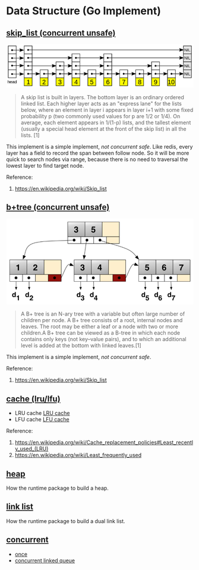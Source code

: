 # Data Structure (Go Implement)

## [skip_list (concurrent unsafe)](./skip_list/skip_list.go)

![skip list](./resource/800px-Skip_list.svg.png)

> A skip list is built in layers. The bottom layer is an ordinary ordered linked list. Each higher layer acts as an "express lane" for the lists below, where an element in layer i appears in layer i+1 with some fixed probability p (two commonly used values for p are 1/2 or 1/4). On average, each element appears in 1/(1-p) lists, and the tallest element (usually a special head element at the front of the skip list) in all the lists. [1]

This implement is a simple implement, *not concurrent safe*. Like redis, every layer has a field to record the span between follow node. So it will be more quick to search nodes via range, because there is no need to traversal the lowest layer to find target node.

Reference:
1. https://en.wikipedia.org/wiki/Skip_list


## [b+tree (concurrent unsafe)](./tree/b_tree.go)
 
![b+ tree](./resource/800px-Bplustree.png)

> A B+ tree is an N-ary tree with a variable but often large number of children per node. A B+ tree consists of a root, internal nodes and leaves. The root may be either a leaf or a node with two or more children.A B+ tree can be viewed as a B-tree in which each node contains only keys (not key–value pairs), and to which an additional level is added at the bottom with linked leaves.[1]

This implement is a simple implement, *not concurrent safe*. 

Reference:
1. https://en.wikipedia.org/wiki/Skip_list


## [cache (lru/lfu)](./cache/lru.go)

- LRU cache [LRU cache](./cache/lru.go)
- LFU cache [LFU cache](./cache/lfu.go)

Reference:
1. https://en.wikipedia.org/wiki/Cache_replacement_policies#Least_recently_used_(LRU) 
2. https://en.wikipedia.org/wiki/Least_frequently_used


## [heap ](./heap/heap.go)

How the runtime package to build a heap. 

## [link list](./list/dual_link_list.go)

How the runtime package to build a dual link list. 

## [concurrent](./concurrent/concurrent_example.go)

- [once](./concurrent/once.go)
- [concurrent linked queue](./concurrent/linked_queue.go)






